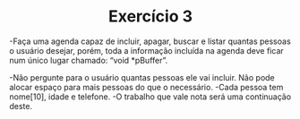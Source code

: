 <h1 align="center"> Exercício 3</h1>
-Faça uma agenda capaz de incluir, apagar, buscar e listar
quantas pessoas o usuário desejar, porém, toda a informação
incluída na agenda deve ficar num único lugar chamado: “void
*pBuffer”.


-Não pergunte para o usuário quantas pessoas ele vai incluir.
Não pode alocar espaço para mais pessoas do que o
necessário.
-Cada pessoa tem nome[10], idade e telefone.
-O trabalho que vale nota será uma continuação deste.